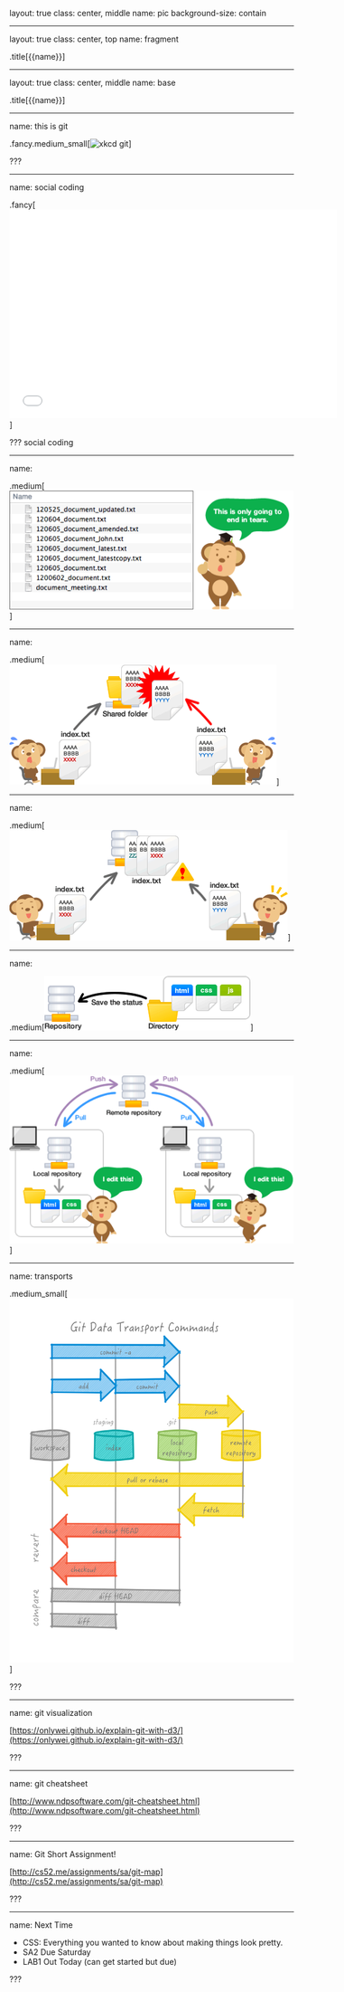layout: true
class: center, middle
name: pic
background-size: contain

---

layout: true
class: center, top
name: fragment

.title[{{name}}]

---
layout: true
class: center, middle
name: base

.title[{{name}}]

---
name: this is git

.fancy.medium_small[![xkcd git](http://imgs.xkcd.com/comics/git.png)]

???


---
name: social coding

.fancy[<iframe src="//giphy.com/embed/3oD3YveOJWdwIAfZ5e" width="580" height="369" frameBorder="0" class="giphy-embed"></iframe>]

???
social coding


---
name:


.medium[![](img/capture_intro1_1_1.png)]

---
name:


.medium[![](img/capture_intro1_1_2.png)]


---
name:


.medium[![](img/capture_intro1_1_3.png)]


---
name:


.medium[![](img/capture_intro1_2_1.png)]


---
name:


.medium[![](img/capture_intro1_2_2.png)]



---
name: transports

.medium_small[![](img/git_data_transport.png)]

???




---
name: git visualization

[https://onlywei.github.io/explain-git-with-d3/](https://onlywei.github.io/explain-git-with-d3/)

???




---
name: git cheatsheet

[http://www.ndpsoftware.com/git-cheatsheet.html](http://www.ndpsoftware.com/git-cheatsheet.html)

???




---
name: Git Short Assignment!

[http://cs52.me/assignments/sa/git-map](http://cs52.me/assignments/sa/git-map)

???



---
name: Next Time

* CSS: Everything you wanted to know about making things look pretty.
* SA2 Due Saturday
* LAB1 Out Today (can get started but due)

???

